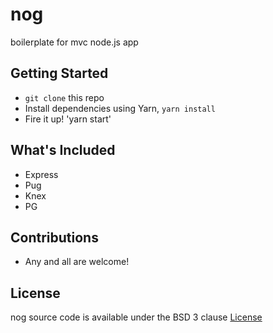 # nog

boilerplate for mvc node.js app

## Getting Started
- `git clone` this repo
- Install dependencies using Yarn, `yarn install`
- Fire it up! 'yarn start'

## What's Included
- Express
- Pug
- Knex
- PG

## Contributions
- Any and all are welcome!

## License
nog source code is available under the BSD 3 clause [License](/LICENSE)